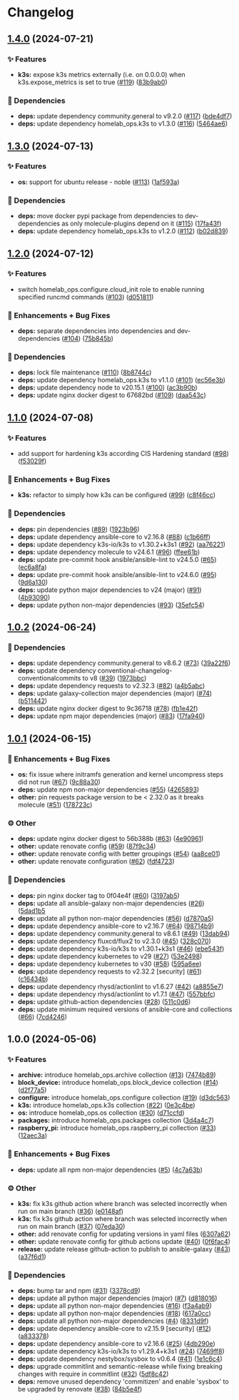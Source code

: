# Changelog



## [1.4.0](https://github.com/ppat/homelab-ops-ansible/compare/v1.3.0...v1.4.0) (2024-07-21)

### ✨ Features

* **k3s:** expose k3s metrics externally (i.e. on 0.0.0.0) when k3s.expose_metrics is set to true ([#119](https://github.com/ppat/homelab-ops-ansible/issues/119)) ([83b9ab0](https://github.com/ppat/homelab-ops-ansible/commit/83b9ab01ac998bba0a792e3dbffa21540b3cda65))

### 📌 Dependencies

* **deps:** update dependency community.general to v9.2.0 ([#117](https://github.com/ppat/homelab-ops-ansible/issues/117)) ([bde4df7](https://github.com/ppat/homelab-ops-ansible/commit/bde4df7c417e9c0f2ea7c552c7b8c836fcb11dbc))
* **deps:** update dependency homelab_ops.k3s to v1.3.0 ([#116](https://github.com/ppat/homelab-ops-ansible/issues/116)) ([5464ae6](https://github.com/ppat/homelab-ops-ansible/commit/5464ae6f88719248b380ca6ac37352420cf1a6ab))

## [1.3.0](https://github.com/ppat/homelab-ops-ansible/compare/v1.2.0...v1.3.0) (2024-07-13)

### ✨ Features

* **os:** support for ubuntu release - noble ([#113](https://github.com/ppat/homelab-ops-ansible/issues/113)) ([1af593a](https://github.com/ppat/homelab-ops-ansible/commit/1af593a54ffc1ec1a15045db022c2f88974b04da))

### 📌 Dependencies

* **deps:** move docker pypi package from dependencies to dev-dependencies as only molecule-plugins depend on it ([#115](https://github.com/ppat/homelab-ops-ansible/issues/115)) ([17fa43f](https://github.com/ppat/homelab-ops-ansible/commit/17fa43f715bc90cfbf091a829e3ababf242f0dc8))
* **deps:** update dependency homelab_ops.k3s to v1.2.0 ([#112](https://github.com/ppat/homelab-ops-ansible/issues/112)) ([b02d839](https://github.com/ppat/homelab-ops-ansible/commit/b02d839d9cd3eb8e8f9d8578f2beea0c17ea8dbb))

## [1.2.0](https://github.com/ppat/homelab-ops-ansible/compare/v1.1.0...v1.2.0) (2024-07-12)

### ✨ Features

* switch homelab_ops.configure.cloud_init role to enable running specified runcmd commands ([#103](https://github.com/ppat/homelab-ops-ansible/issues/103)) ([d051811](https://github.com/ppat/homelab-ops-ansible/commit/d0518117bdd543862ec1410e80603c7c9e050d8a))

### 🐛 Enhancements + Bug Fixes

* **deps:** separate dependencies into dependencies and dev-dependencies ([#104](https://github.com/ppat/homelab-ops-ansible/issues/104)) ([75b845b](https://github.com/ppat/homelab-ops-ansible/commit/75b845b4baf858e60c9df06666df14a4bbe48a22))

### 📌 Dependencies

* **deps:** lock file maintenance ([#110](https://github.com/ppat/homelab-ops-ansible/issues/110)) ([8b8744c](https://github.com/ppat/homelab-ops-ansible/commit/8b8744c90668f050258000567d57f43561889308))
* **deps:** update dependency homelab_ops.k3s to v1.1.0 ([#101](https://github.com/ppat/homelab-ops-ansible/issues/101)) ([ec56e3b](https://github.com/ppat/homelab-ops-ansible/commit/ec56e3bbe08b112ac6a3a59e88ee368cde8dfaaf))
* **deps:** update dependency node to v20.15.1 ([#100](https://github.com/ppat/homelab-ops-ansible/issues/100)) ([ac3b90b](https://github.com/ppat/homelab-ops-ansible/commit/ac3b90b8f5919a848446095a125d5f30fb2d3188))
* **deps:** update nginx docker digest to 67682bd ([#109](https://github.com/ppat/homelab-ops-ansible/issues/109)) ([daa543c](https://github.com/ppat/homelab-ops-ansible/commit/daa543c09ee949fafdf068e5d70c9867eb52b3f6))

## [1.1.0](https://github.com/ppat/homelab-ops-ansible/compare/v1.0.2...v1.1.0) (2024-07-08)

### ✨ Features

* add support for hardening k3s according CIS Hardening standard ([#98](https://github.com/ppat/homelab-ops-ansible/issues/98)) ([f53029f](https://github.com/ppat/homelab-ops-ansible/commit/f53029ff7ed7e1e21e39fd6fd68339d326cf9c54))

### 🐛 Enhancements + Bug Fixes

* **k3s:** refactor to simply how k3s can be configured ([#99](https://github.com/ppat/homelab-ops-ansible/issues/99)) ([c8f46cc](https://github.com/ppat/homelab-ops-ansible/commit/c8f46cc25ebd59bc0355ddc1307bf6750ea338e3))

### 📌 Dependencies

* **deps:** pin dependencies ([#89](https://github.com/ppat/homelab-ops-ansible/issues/89)) ([1923b96](https://github.com/ppat/homelab-ops-ansible/commit/1923b966120a0be26a2f9a0e8b719e20c7f2a01a))
* **deps:** update dependency ansible-core to v2.16.8 ([#88](https://github.com/ppat/homelab-ops-ansible/issues/88)) ([c1b66ff](https://github.com/ppat/homelab-ops-ansible/commit/c1b66ff19766313967d86a0928f1bdb8aa0912d4))
* **deps:** update dependency k3s-io/k3s to v1.30.2+k3s1 ([#92](https://github.com/ppat/homelab-ops-ansible/issues/92)) ([aa76221](https://github.com/ppat/homelab-ops-ansible/commit/aa762211cdcfe17973652ee62f1ca68bcca58124))
* **deps:** update dependency molecule to v24.6.1 ([#96](https://github.com/ppat/homelab-ops-ansible/issues/96)) ([ffee61b](https://github.com/ppat/homelab-ops-ansible/commit/ffee61b0281e141c8eddd834d1be482876057cb9))
* **deps:** update pre-commit hook ansible/ansible-lint to v24.5.0 ([#65](https://github.com/ppat/homelab-ops-ansible/issues/65)) ([ec6a8fa](https://github.com/ppat/homelab-ops-ansible/commit/ec6a8fa207666111967a0b74395acbb845396ae6))
* **deps:** update pre-commit hook ansible/ansible-lint to v24.6.0 ([#95](https://github.com/ppat/homelab-ops-ansible/issues/95)) ([9d6a130](https://github.com/ppat/homelab-ops-ansible/commit/9d6a1308e6775c5d7caf98d732e31f674fa4ab77))
* **deps:** update python major dependencies to v24 (major) ([#91](https://github.com/ppat/homelab-ops-ansible/issues/91)) ([4b93090](https://github.com/ppat/homelab-ops-ansible/commit/4b930902e9a99111d8ccc3670e2c382849ed9bc7))
* **deps:** update python non-major dependencies ([#93](https://github.com/ppat/homelab-ops-ansible/issues/93)) ([35efc54](https://github.com/ppat/homelab-ops-ansible/commit/35efc54c2674d37e7a4ecb0068e25b3302c15994))

## [1.0.2](https://github.com/ppat/homelab-ops-ansible/compare/v1.0.1...v1.0.2) (2024-06-24)

### 📌 Dependencies

* **deps:** update dependency community.general to v8.6.2 ([#73](https://github.com/ppat/homelab-ops-ansible/issues/73)) ([39a22f6](https://github.com/ppat/homelab-ops-ansible/commit/39a22f6e22f0719d0947c66c3bcb7ff97a5b064f))
* **deps:** update dependency conventional-changelog-conventionalcommits to v8 ([#39](https://github.com/ppat/homelab-ops-ansible/issues/39)) ([1973bbc](https://github.com/ppat/homelab-ops-ansible/commit/1973bbc0a092dcc38631b69741e435cda0a4b9c6))
* **deps:** update dependency requests to v2.32.3 ([#82](https://github.com/ppat/homelab-ops-ansible/issues/82)) ([a4b5abc](https://github.com/ppat/homelab-ops-ansible/commit/a4b5abc4b704321c3121c3d6f66af62cb9ff32b6))
* **deps:** update galaxy-collection major dependencies (major) ([#74](https://github.com/ppat/homelab-ops-ansible/issues/74)) ([b511442](https://github.com/ppat/homelab-ops-ansible/commit/b51144266bfa1bd31d84809645d6ab0c51320297))
* **deps:** update nginx docker digest to 9c36718 ([#78](https://github.com/ppat/homelab-ops-ansible/issues/78)) ([fb1e42f](https://github.com/ppat/homelab-ops-ansible/commit/fb1e42fd1d7c3f6d0446073a0f58a9d2d653cddc))
* **deps:** update npm major dependencies (major) ([#83](https://github.com/ppat/homelab-ops-ansible/issues/83)) ([17fa940](https://github.com/ppat/homelab-ops-ansible/commit/17fa9408c33040ed62691ba2e6ff1ad7ccb0c68b))

## [1.0.1](https://github.com/ppat/homelab-ops-ansible/compare/v1.0.0...v1.0.1) (2024-06-15)


### 🐛 Enhancements + Bug Fixes

* **os:** fix issue where initramfs generation and kernel uncompress steps did not run ([#67](https://github.com/ppat/homelab-ops-ansible/issues/67)) ([9c88a30](https://github.com/ppat/homelab-ops-ansible/commit/9c88a30))
* **deps:** update npm non-major dependencies ([#55](https://github.com/ppat/homelab-ops-ansible/issues/55)) ([4265893](https://github.com/ppat/homelab-ops-ansible/commit/4265893))
* **other:** pin requests package version to be < 2.32.0 as it breaks molecule ([#51](https://github.com/ppat/homelab-ops-ansible/issues/51)) ([178723c](https://github.com/ppat/homelab-ops-ansible/commit/178723c))


### ⚙️ Other

* **deps:** update nginx docker digest to 56b388b ([#63](https://github.com/ppat/homelab-ops-ansible/issues/63)) ([4e90961](https://github.com/ppat/homelab-ops-ansible/commit/4e90961))
* **other:** update renovate config ([#59](https://github.com/ppat/homelab-ops-ansible/issues/59)) ([87f9c34](https://github.com/ppat/homelab-ops-ansible/commit/87f9c34))
* **other:** update renovate config with better groupings ([#54](https://github.com/ppat/homelab-ops-ansible/issues/54)) ([aa8ce01](https://github.com/ppat/homelab-ops-ansible/commit/aa8ce01))
* **other:** update renovate configuration ([#62](https://github.com/ppat/homelab-ops-ansible/issues/62)) ([fdf4723](https://github.com/ppat/homelab-ops-ansible/commit/fdf4723))


### 📌 Dependencies

* **deps:** pin nginx docker tag to 0f04e4f ([#60](https://github.com/ppat/homelab-ops-ansible/issues/60)) ([3197ab5](https://github.com/ppat/homelab-ops-ansible/commit/3197ab5))
* **deps:** update all ansible-galaxy non-major dependencies ([#26](https://github.com/ppat/homelab-ops-ansible/issues/26)) ([5dad1b5](https://github.com/ppat/homelab-ops-ansible/commit/5dad1b5)
* **deps:** update all python non-major dependencies ([#56](https://github.com/ppat/homelab-ops-ansible/issues/56)) ([d7870a5](https://github.com/ppat/homelab-ops-ansible/commit/d7870a5))
* **deps:** update dependency ansible-core to v2.16.7 ([#64](https://github.com/ppat/homelab-ops-ansible/issues/64)) ([98714b9](https://github.com/ppat/homelab-ops-ansible/commit/98714b9))
* **deps:** update dependency community.general to v8.6.1 ([#49](https://github.com/ppat/homelab-ops-ansible/issues/49)) ([13dab94](https://github.com/ppat/homelab-ops-ansible/commit/13dab94))
* **deps:** update dependency fluxcd/flux2 to v2.3.0 ([#45](https://github.com/ppat/homelab-ops-ansible/issues/45)) ([328c070](https://github.com/ppat/homelab-ops-ansible/commit/328c0702))
* **deps:** update dependency k3s-io/k3s to v1.30.1+k3s1 ([#46](https://github.com/ppat/homelab-ops-ansible/issues/46)) ([ebe543f](https://github.com/ppat/homelab-ops-ansible/commit/ebe543f))
* **deps:** update dependency kubernetes to v29 ([#27](https://github.com/ppat/homelab-ops-ansible/issues/27)) ([53e2498](https://github.com/ppat/homelab-ops-ansible/commit/53e2498))
* **deps:** update dependency kubernetes to v30 ([#58](https://github.com/ppat/homelab-ops-ansible/issues/58)) ([595a6ee](https://github.com/ppat/homelab-ops-ansible/commit/595a6ee))
* **deps:** update dependency requests to v2.32.2 [security] ([#61](https://github.com/ppat/homelab-ops-ansible/issues/61)) ([c16434b](https://github.com/ppat/homelab-ops-ansible/commit/c16434b))
* **deps:** update dependency rhysd/actionlint to v1.6.27 ([#42](https://github.com/ppat/homelab-ops-ansible/issues/42)) ([a8855e7](https://github.com/ppat/homelab-ops-ansible/commit/a8855e7))
* **deps:** update dependency rhysd/actionlint to v1.7.1 ([#47](https://github.com/ppat/homelab-ops-ansible/issues/47)) ([557bbfc](https://github.com/ppat/homelab-ops-ansible/commit/557bbfc))
* **deps:** update github-action dependencies ([#28](https://github.com/ppat/homelab-ops-ansible/issues/28)) ([511c0d6](https://github.com/ppat/homelab-ops-ansible/commit/511c0d6))
* **deps:** update minimum required versions of ansible-core and collections ([#66](https://github.com/ppat/homelab-ops-ansible/issues/66)) ([7cd4246](https://github.com/ppat/homelab-ops-ansible/commit/7cd4246))


## 1.0.0 (2024-05-06)


### ✨ Features

* **archive:** introduce homelab_ops.archive collection ([#13](https://github.com/ppat/homelab-ops-ansible/issues/13)) ([7474b89](https://github.com/ppat/homelab-ops-ansible/commit/7474b896ee6b2b2b862b27061484edb5b5702dde))
* **block_device:** introduce homelab_ops.block_device collection ([#14](https://github.com/ppat/homelab-ops-ansible/issues/14)) ([d2f77a5](https://github.com/ppat/homelab-ops-ansible/commit/d2f77a57e37c9b1c890b7ad421345c44b120ed49))
* **configure:** introduce homelab_ops.configure collection ([#19](https://github.com/ppat/homelab-ops-ansible/issues/19)) ([d3dc563](https://github.com/ppat/homelab-ops-ansible/commit/d3dc563f64128fe430f6fe1803c162aa9067117c))
* **k3s:** introduce homelab_ops.k3s collection ([#22](https://github.com/ppat/homelab-ops-ansible/issues/22)) ([0e3c4be](https://github.com/ppat/homelab-ops-ansible/commit/0e3c4be36412bce5e7b2b6285bc713505565e87d))
* **os:** introduce homelab_ops.os collection ([#30](https://github.com/ppat/homelab-ops-ansible/issues/30)) ([d71ccfd](https://github.com/ppat/homelab-ops-ansible/commit/d71ccfdb4275ac4c2e0459c845b6122eee08ce9a))
* **packages:** introduce homelab_ops.packages collection ([3d4a4c7](https://github.com/ppat/homelab-ops-ansible/commit/3d4a4c7ca630636349a797f9efe479bc82b3ba6f))
* **raspberry_pi:** introduce homelab_ops.raspberry_pi collection ([#33](https://github.com/ppat/homelab-ops-ansible/issues/33)) ([12aec3a](https://github.com/ppat/homelab-ops-ansible/commit/12aec3a953922b82cbba00cd88926b25f70fcef7))


### 🐛 Enhancements + Bug Fixes

* **deps:** update all npm non-major dependencies ([#5](https://github.com/ppat/homelab-ops-ansible/issues/5)) ([4c7a63b](https://github.com/ppat/homelab-ops-ansible/commit/4c7a63bc9f7846ea3175b3c78bfb17bb3a4bf41d))


### ⚙️ Other

* **k3s:** fix k3s github action where branch was selected incorrectly when run on main branch ([#36](https://github.com/ppat/homelab-ops-ansible/issues/36)) ([e0148af](https://github.com/ppat/homelab-ops-ansible/commit/e0148af68ea5bd00eb7b0f7b9f3fa9bbe1b20318))
* **k3s:** fix k3s github action where branch was selected incorrectly when run on main branch ([#37](https://github.com/ppat/homelab-ops-ansible/issues/37)) ([07eda30](https://github.com/ppat/homelab-ops-ansible/commit/07eda309a1e2c14cf525ea004f885be356b612ce))
* **other:** add renovate config for updating versions in yaml files ([6307a62](https://github.com/ppat/homelab-ops-ansible/commit/6307a6296f431d1912b775a1ded09ea1a1f720ba))
* **other:** update renovate config for github actions update ([#40](https://github.com/ppat/homelab-ops-ansible/issues/40)) ([0f6fac4](https://github.com/ppat/homelab-ops-ansible/commit/0f6fac47f0d5cc7da709b3ac0d8db4b010aef423))
* **release:** update release github-action to publish to ansible-galaxy ([#43](https://github.com/ppat/homelab-ops-ansible/issues/43)) ([a37f6d1](https://github.com/ppat/homelab-ops-ansible/commit/a37f6d1e023b50355a0be62c0f1f4a29de1713c1))


### 📌 Dependencies

* **deps:** bump tar and npm ([#31](https://github.com/ppat/homelab-ops-ansible/issues/31)) ([3378cd9](https://github.com/ppat/homelab-ops-ansible/commit/3378cd9fa216fdaa286466182dd9f4c6ac8a9069))
* **deps:** update all python major dependencies (major) ([#7](https://github.com/ppat/homelab-ops-ansible/issues/7)) ([d818016](https://github.com/ppat/homelab-ops-ansible/commit/d8180166bbf8216e5739c2968c5540f7dca14dad))
* **deps:** update all python non-major dependencies ([#16](https://github.com/ppat/homelab-ops-ansible/issues/16)) ([f3a4ab9](https://github.com/ppat/homelab-ops-ansible/commit/f3a4ab99bb0701188cb6bef132b55735d3d03208))
* **deps:** update all python non-major dependencies ([#18](https://github.com/ppat/homelab-ops-ansible/issues/18)) ([617a0cc](https://github.com/ppat/homelab-ops-ansible/commit/617a0cc9658662765694ca60402eb9ff536d3d4f))
* **deps:** update all python non-major dependencies ([#4](https://github.com/ppat/homelab-ops-ansible/issues/4)) ([8331d9f](https://github.com/ppat/homelab-ops-ansible/commit/8331d9f6af410b2e0be59217c5fd59fe0581f6da))
* **deps:** update dependency ansible-core to v2.15.9 [security] ([#12](https://github.com/ppat/homelab-ops-ansible/issues/12)) ([a833378](https://github.com/ppat/homelab-ops-ansible/commit/a833378f1515f1c770d5b9cf12a1e26b832ac8a5))
* **deps:** update dependency ansible-core to v2.16.6 ([#25](https://github.com/ppat/homelab-ops-ansible/issues/25)) ([4db290e](https://github.com/ppat/homelab-ops-ansible/commit/4db290edd7a54f62d4eb3038b8deabab37a62f1d))
* **deps:** update dependency k3s-io/k3s to v1.29.4+k3s1 ([#24](https://github.com/ppat/homelab-ops-ansible/issues/24)) ([7469ff8](https://github.com/ppat/homelab-ops-ansible/commit/7469ff8d4c66dbe855e00901d6d51d8971792d12))
* **deps:** update dependency nestybox/sysbox to v0.6.4 ([#41](https://github.com/ppat/homelab-ops-ansible/issues/41)) ([1e1c6c4](https://github.com/ppat/homelab-ops-ansible/commit/1e1c6c47ad856746e1a12b04c3495fd08ac04954))
* **deps:** upgrade commitlint and semantic-release while fixing breaking changes with require in commitlint ([#32](https://github.com/ppat/homelab-ops-ansible/issues/32)) ([5df8c42](https://github.com/ppat/homelab-ops-ansible/commit/5df8c42f20864e338e083bac87ab45fb17fe1a5f))
* **deps:** remove unused dependency 'commitizen' and enable 'sysbox' to be upgraded by renovate ([#38](https://github.com/ppat/homelab-ops-ansible/issues/38)) ([84b5e4f](https://github.com/ppat/homelab-ops-ansible/commit/84b5e4ff4c4f048c529c5d0fd7c8827e68361d6e))
